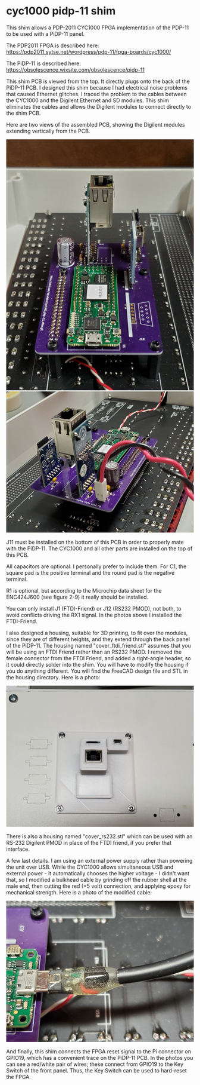 # cyc1000 pidp-11 shim
This shim allows a PDP-2011 CYC1000 FPGA implementation of the PDP-11 to be used with a PiDP-11 panel.

The PDP2011 FPGA is described here:  https://pdp2011.sytse.net/wordpress/pdp-11/fpga-boards/cyc1000/

The PiDP-11 is described here:  https://obsolescence.wixsite.com/obsolescence/pidp-11

This shim PCB is viewed from the top.  It directly plugs onto the back of the PiDP-11 PCB.  I designed this shim because I had electrical noise problems that caused Ethernet glitches.  I traced the problem to the cables between the CYC1000 and the Digilent Ethernet and SD modules.  This shim eliminates the cables and allows the Digilent modules to connect directly to the shim PCB.

Here are two views of the assembled PCB, showing the Digilent modules extending vertically from the PCB.

<img src="photos/assembled_unit-1.jpg" >

<img src="photos/assembled_unit-2.jpg" >

J11 must be installed on the bottom of this PCB in order to properly mate with the PiDP-11.  The CYC1000 and all other parts are installed on the top of this PCB.

All capacitors are optional.  I personally prefer to include them.  For C1, the square pad is the positive terminal and the round pad is the negative terminal.

R1 is optional, but according to the Microchip data sheet for the ENC424J600 (see figure 2-9) it really should be installed.

You can only install J1 (FTDI-Friend) or J12 (RS232 PMOD), not both, to avoid conflicts driving the RX1 signal.  In the photos above I installed the FTDI-Friend.

I also designed a housing, suitable for 3D printing, to fit over the modules, since they are of different heights, and they extend through the back panel of the PiDP-11.  The housing named "cover_ftdi_friend.stl" assumes that you will be using an FTDI Friend rather than an RS232 PMOD.  I removed the female connector from the FTDI Friend, and added a right-angle header, so it could directly solder into the shim.  You will have to modify the housing if you do anything different.  You will find the FreeCAD design file and STL in the housing directory.  Here is a photo:

<img src="photos/cover.jpg" >

There is also a housing named "cover_rs232.stl" which can be used with an RS-232 Digilent PMOD in place of the FTDI friend, if you prefer that interface.

A few last details.  I am using an external power supply rather than powering the unit over USB.  While the CYC1000 allows simultaneous USB and external power - it automatically chooses the higher voltage - I didn't want that, so I modified a bulkhead cable by grinding off the rubber shell at the male end, then cutting the red (+5 volt) connection, and applying epoxy for mechanical strength.  Here is a photo of the modified cable:

<img src="photos/modified_cable.jpg" >

And finally, this shim connects the FPGA reset signal to the Pi connector on GPIO19, which has a convenient trace on the PiDP-11 PCB.  In the photos you can see a red/white pair of wires; these connect from GPIO19 to the Key Switch of the front panel.  Thus, the Key Switch can be used to hard-reset the FPGA.
